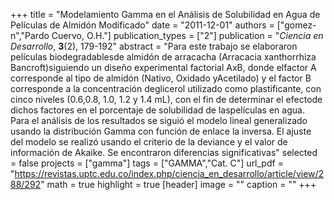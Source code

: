 +++
title = "Modelamiento Gamma en el Análisis de Solubilidad en Agua de Películas de Almidón Modificado"
date = "2011-12-01"
authors = ["gomez-n","Pardo Cuervo, O.H."]
publication_types = ["2"]
publication = "*Ciencia en Desarrollo*, **3**(2), 179-192"
abstract = "Para este trabajo se elaboraron películas biodegradablesde almidón de arracacha (Arracacia xanthorrhiza Bancroft)siguiendo un diseño experimental factorial AxB, donde elfactor A corresponde al tipo de almidón (Nativo, Oxidado yAcetilado) y el factor B corresponde a la concentración deglicerol utilizado como plastificante, con cinco niveles (0.6,0.8, 1.0, 1.2 y 1.4 mL), con el fin de determinar el efectode dichos factores en el porcentaje de solubilidad de laspelículas en agua. Para el análisis de los resultados se siguió el modelo lineal generalizado usando la distribución Gamma con función de enlace la inversa. El ajuste del modelo se realizó usando el criterio de la deviance y el valor de información de Akaike. Se encontraron diferencias significativas"
selected = false
projects = ["gamma"]
tags = ["GAMMA","Cat. C"]
url_pdf = "https://revistas.uptc.edu.co/index.php/ciencia_en_desarrollo/article/view/288/292"
math = true
highlight = true
[header]
image = ""
caption = ""
+++
